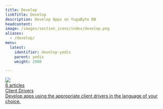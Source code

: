 ```yaml
---
title: Develop
linkTitle: Develop
description: Develop Apps on YugaByte DB
headcontent: 
image: /images/section_icons/index/develop.png
aliases:
  - /develop/
menu:
  latest:
    identifier: develop-yedis
    parent: yedis
    weight: 2900

---
```


<div class="row">
 
  <div class="col-12 col-md-6 col-lg-12 col-xl-6">
    <a class="section-link icon-offset" href="client-drivers/">
      <div class="head">
        <img class="icon" src="/images/section_icons/develop/api-icon.png" aria-hidden="true" />
        <div class="articles">6 articles</div>
        <div class="title">Client Drivers</div>
      </div>
      <div class="body">
        Develop apps using the appropriate client drivers in the language of your choice.
      </div>
    </a>
  </div>

</div>
